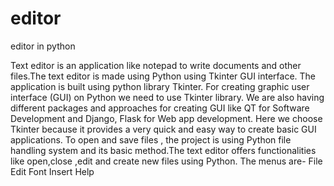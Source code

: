 # editor
editor in python

Text editor is an application like notepad to write documents and other files.The text editor is made using Python using Tkinter GUI interface.
The application is built using python library Tkinter. For creating graphic user interface (GUI) on Python we need to use Tkinter library. We are also having different packages and approaches for creating GUI like QT for Software Development and Django, Flask for Web app development. Here we choose Tkinter because it provides a very quick and easy way to create basic GUI applications.
To open and save files , the project is using Python file handling system and its basic method.The text editor offers functionalities like open,close ,edit and create new files using Python.
The menus are-
File
Edit
Font
Insert
Help
